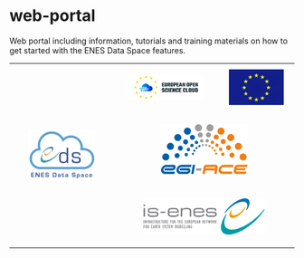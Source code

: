 # web-portal
Web portal including information, tutorials and training materials on how to get started with the ENES Data Space features.

<div align="center">
<table>
  <tr>
    <td style="text-align: center" rowspan="3" ><img src="https://github.com/ENES-Data-Space/web-portal/raw/main/img/ENES_DS_logo.png" width="70%"></td>
    <td style="text-align: center; padding-top: 20px; padding-bottom: 20px;"><img src="https://github.com/ENES-Data-Space/web-portal/raw/main/img/eosc_logo.png" width="80%"></td>
    <td style="text-align: center"><img src="https://github.com/ENES-Data-Space/web-portal/raw/main/img/eu.jpg" width="80%"></td>
  </tr>
  <tr>
    <td colspan="2" style="text-align: center; padding-top: 20px; padding-bottom: 20px;"><img src="https://github.com/ENES-Data-Space/web-portal/raw/main/img/egi-ace_logo.png" width="50%"></td>
  </tr>  
  <tr>
    <td colspan="2" style="text-align: center;padding-top: 20px; padding-bottom: 20px;"><img src="https://github.com/ENES-Data-Space/web-portal/raw/main/img/isenes.png" width="70%"></td>
  </tr>  
</table>
  </div>
